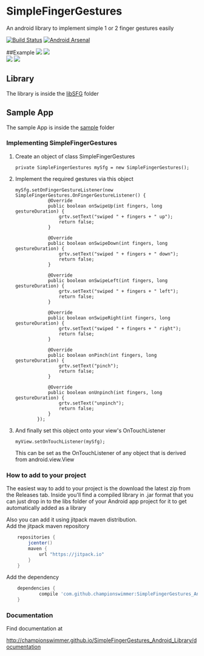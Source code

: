 # SimpleFingerGestures 
 An android library to implement simple 1 or 2 finger gestures easily

[![Build Status](https://travis-ci.org/championswimmer/SimpleFingerGestures_Android_Library.svg)](https://travis-ci.org/championswimmer/SimpleFingerGestures_Android_Library)
[![Android Arsenal](https://img.shields.io/badge/Android%20Arsenal-SimpleFingerGestures-brightgreen.svg?style=flat)](http://android-arsenal.com/details/1/777)

##Example
![](./screens/1.gif) ![](./screens/2.gif)   
![](./screens/4.gif) ![](./screens/3.gif)


## Library
 The library is inside the <a href="./libSFG">libSFG</a> folder

## Sample App
 The sample App is inside the <a href="./sample">sample</a> folder



### Implementing SimpleFingerGestures

 1. Create an object of class SimpleFingerGestures

        private SimpleFingerGestures mySfg = new SimpleFingerGestures();

 2. Implement the required gestures via this object

        mySfg.setOnFingerGestureListener(new SimpleFingerGestures.OnFingerGestureListener() {
                    @Override
                    public boolean onSwipeUp(int fingers, long gestureDuration) {
                        grtv.setText("swiped " + fingers + " up");
                        return false;
                    }
        
                    @Override
                    public boolean onSwipeDown(int fingers, long gestureDuration) {
                        grtv.setText("swiped " + fingers + " down");
                        return false;
                    }
        
                    @Override
                    public boolean onSwipeLeft(int fingers, long gestureDuration) {
                        grtv.setText("swiped " + fingers + " left");
                        return false;
                    }
        
                    @Override
                    public boolean onSwipeRight(int fingers, long gestureDuration) {
                        grtv.setText("swiped " + fingers + " right");
                        return false;
                    }
        
                    @Override
                    public boolean onPinch(int fingers, long gestureDuration) {
                        grtv.setText("pinch");
                        return false;
                    }
        
                    @Override
                    public boolean onUnpinch(int fingers, long gestureDuration) {
                        grtv.setText("unpinch");
                        return false;
                    }
                });

 3. And finally set this object onto your view's OnTouchListener

        myView.setOnTouchListener(mySfg);

    This can be set as the OnTouchListener of any object that is derived from android.view.View



### How to add to your project

The easiest way to add to your project is the download the latest zip from the Releases tab.
Inside you'll find a compiled library in .jar format that you can just drop in to the
libs folder of your Android app project for it to get automatically added as a library

Also you can add it using jitpack maven distribution.  
Add the jitpack maven repository

```groovy
    repositories {
        jcenter()
        maven {
            url "https://jitpack.io"
        }
    }
```

Add the dependency

```groovy
    dependencies {
            compile 'com.github.championswimmer:SimpleFingerGestures_Android_Library:1.1'
    }
```

### Documentation

Find documentation at  

http://championswimmer.github.io/SimpleFingerGestures_Android_Library/documentation

